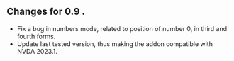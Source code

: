 ## Changes for 0.9 .

*	Fix a bug in numbers mode, related to position of number 0, in third and fourth forms.
*	Update last tested version, thus making the addon compatible with NVDA 2023.1.
